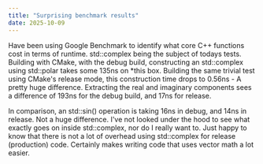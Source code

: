 ```yaml
---
title: "Surprising benchmark results"
date: 2025-10-09
---
```

Have been using Google Benchmark to identify what core C++ functions cost in terms of runtime.
std::complex being the subject of todays tests. Building with CMake, with the debug build, constructing an std::complex using std::polar takes some 135ns on *this box.
Building the same trivial test using CMake's release mode, this construction time drops to 0.56ns - A pretty huge difference.
Extracting the real and imaginary components sees a difference of 193ns for the debug build, and 17ns for release.

In comparison, an std::sin() operation is taking 16ns in debug, and 14ns in release. Not a huge difference. I've not looked under the hood to see what exactly goes on inside std::complex, nor do I really want to. Just happy to know that there is not a lot of overhead using std::complex for release (production) code. Certainly makes writing code that uses vector math a lot easier.
